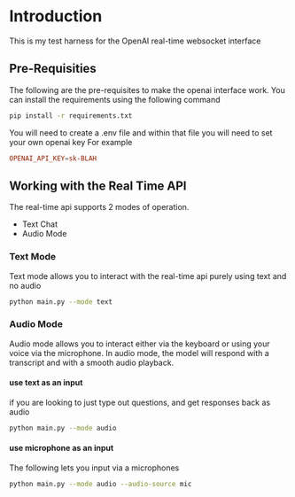 # Introduction
This is my test harness for the OpenAI real-time websocket interface

## Pre-Requisities
The following are the pre-requisites to make the openai interface work.
You can install the requirements using the following command

```bash
pip install -r requirements.txt
```

You will need to create a .env file and within that file you will need to set your own openai key
For example

```conf
OPENAI_API_KEY=sk-BLAH
```

## Working with the Real Time API
The real-time api supports 2 modes of operation.

- Text Chat
- Audio Mode

### Text Mode
Text mode allows you to interact with the real-time api purely using text and no audio

```bash
python main.py --mode text
```

### Audio Mode
Audio mode allows you to interact either via the keyboard or using your voice via the microphone.
In audio mode, the model will respond with a transcript and with a smooth audio playback.

#### use text as an input
if you are looking to just type out questions, and get responses back as audio

```bash
python main.py --mode audio
```

#### use microphone as an input
The following lets you input via a microphones

```bash
python main.py --mode audio --audio-source mic
```